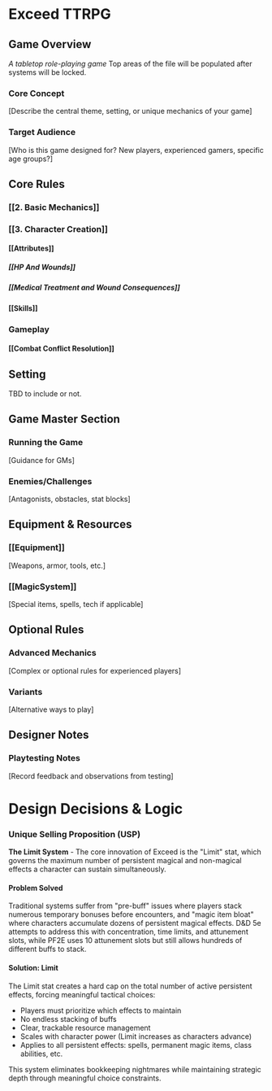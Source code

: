 # Exceed TTRPG

## Game Overview

*A tabletop role-playing game* Top areas of the file will be populated after systems will be locked.

### Core Concept
[Describe the central theme, setting, or unique mechanics of your game]

### Target Audience
[Who is this game designed for? New players, experienced gamers, specific age groups?]

## Core Rules

### [[2. Basic Mechanics]]

### [[3. Character Creation]]

#### [[Attributes]]
##### [[HP And Wounds]]
##### [[Medical Treatment and Wound Consequences]]
#### [[Skills]]
### Gameplay

#### [[Combat Conflict Resolution]]

## Setting

TBD to include or not.
## Game Master Section

### Running the Game
[Guidance for GMs]
### Enemies/Challenges
[Antagonists, obstacles, stat blocks]

## Equipment & Resources

### [[Equipment]]
[Weapons, armor, tools, etc.]

### [[MagicSystem]]
[Special items, spells, tech if applicable]

## Optional Rules

### Advanced Mechanics
[Complex or optional rules for experienced players]

### Variants
[Alternative ways to play]

## Designer Notes

### Playtesting Notes
[Record feedback and observations from testing]

# Design Decisions & Logic

### Unique Selling Proposition (USP)

**The Limit System** - The core innovation of Exceed is the "Limit" stat, which governs the maximum number of persistent magical and non-magical effects a character can sustain simultaneously.

#### Problem Solved
Traditional systems suffer from "pre-buff" issues where players stack numerous temporary bonuses before encounters, and "magic item bloat" where characters accumulate dozens of persistent magical effects. D&D 5e attempts to address this with concentration, time limits, and attunement slots, while PF2E uses 10 attunement slots but still allows hundreds of different buffs to stack.

#### Solution: Limit
The Limit stat creates a hard cap on the total number of active persistent effects, forcing meaningful tactical choices:
- Players must prioritize which effects to maintain
- No endless stacking of buffs
- Clear, trackable resource management
- Scales with character power (Limit increases as characters advance)
- Applies to all persistent effects: spells, permanent magic items, class abilities, etc.

This system eliminates bookkeeping nightmares while maintaining strategic depth through meaningful choice constraints.




